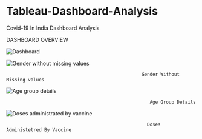 # Tableau-Dashboard-Analysis
Covid-19 In India Dashboard Analysis

DASHBOARD OVERVIEW


![Dashboard](https://github.com/Sandeep1203tech/Tableau-Dashboard-Analysis/assets/78650502/ba36e076-cb06-4661-94e4-9c3baaf30859)





![Gender without missing values](https://github.com/Sandeep1203tech/Tableau-Dashboard-Analysis/assets/78650502/08c70daf-e6ae-4621-b8de-4d28a4ce914c)

                                                      Gender Without Missing values


                                                
![Age group details](https://github.com/Sandeep1203tech/Tableau-Dashboard-Analysis/assets/78650502/63c0006c-cd37-4edd-b93b-8f6912451db3)

                                                         Age Group Details



                                                         
![Doses administrated by vaccine](https://github.com/Sandeep1203tech/Tableau-Dashboard-Analysis/assets/78650502/f72c573b-0448-40e9-a5da-649dc3a8af8f)

                                                        Doses Administetred By Vaccine
